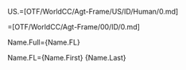 
US.=[OTF/WorldCC/Agt-Frame/US/ID/Human/0.md]

=[OTF/WorldCC/Agt-Frame/00/ID/0.md]

Name.Full={Name.FL}

Name.FL={Name.First} {Name.Last}
